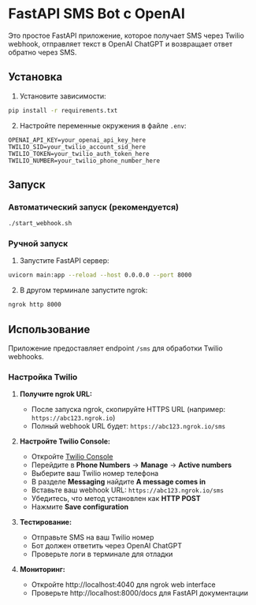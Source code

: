 # FastAPI SMS Bot с OpenAI

Это простое FastAPI приложение, которое получает SMS через Twilio webhook, отправляет текст в OpenAI ChatGPT и возвращает ответ обратно через SMS.

## Установка

1. Установите зависимости:
```bash
pip install -r requirements.txt
```

2. Настройте переменные окружения в файле `.env`:
```env
OPENAI_API_KEY=your_openai_api_key_here
TWILIO_SID=your_twilio_account_sid_here
TWILIO_TOKEN=your_twilio_auth_token_here
TWILIO_NUMBER=your_twilio_phone_number_here
```

## Запуск

### Автоматический запуск (рекомендуется)

```bash
./start_webhook.sh
```

### Ручной запуск

1. Запустите FastAPI сервер:
```bash
uvicorn main:app --reload --host 0.0.0.0 --port 8000
```

2. В другом терминале запустите ngrok:
```bash
ngrok http 8000
```

## Использование

Приложение предоставляет endpoint `/sms` для обработки Twilio webhooks.

### Настройка Twilio

1. **Получите ngrok URL:**
   - После запуска ngrok, скопируйте HTTPS URL (например: `https://abc123.ngrok.io`)
   - Полный webhook URL будет: `https://abc123.ngrok.io/sms`

2. **Настройте Twilio Console:**
   - Откройте [Twilio Console](https://console.twilio.com/)
   - Перейдите в **Phone Numbers** → **Manage** → **Active numbers**
   - Выберите ваш Twilio номер телефона
   - В разделе **Messaging** найдите **A message comes in**
   - Вставьте ваш webhook URL: `https://abc123.ngrok.io/sms`
   - Убедитесь, что метод установлен как **HTTP POST**
   - Нажмите **Save configuration**

3. **Тестирование:**
   - Отправьте SMS на ваш Twilio номер
   - Бот должен ответить через OpenAI ChatGPT
   - Проверьте логи в терминале для отладки

4. **Мониторинг:**
   - Откройте http://localhost:4040 для ngrok web interface
   - Проверьте http://localhost:8000/docs для FastAPI документации


